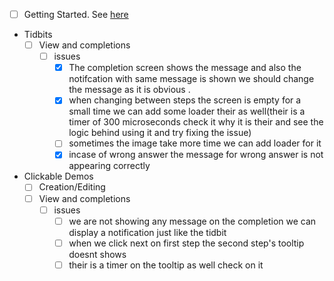 - [ ] Getting Started. See [here](./getting_started.md)
- Tidbits
  - [ ] View and completions
    - [ ] issues
      - [x] The completion screen shows the message and also the notifcation with same message is shown we should change the message as it is obvious .
      - [x] when changing between steps the screen is empty for a small time we can add some loader their as well(their is a timer of 300 microseconds check it why it is their and see the logic behind using it and try fixing the issue)
      - [ ] sometimes the image take more time we can add loader for it
      - [x] incase of wrong answer the message for wrong answer is not appearing correctly
- Clickable Demos
  - [ ] Creation/Editing
  - [ ] View and completions
    - [ ] issues 
      - [ ] we are not showing any message on the completion we can display a notification just like the tidbit
      - [ ] when we  click next on  first step  the second step's tooltip doesnt shows
      - [ ] their is a timer on the tooltip as well check on it